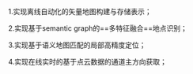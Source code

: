 1.实现离线自动化的矢量地图构建与存储表示；

2.实现基于semantic graph的==多特征融合==地点识别；

3.实现基于语义地图匹配的局部高精度定位；

4.实现在线实时的基于点云数据的通道主方向获取；
